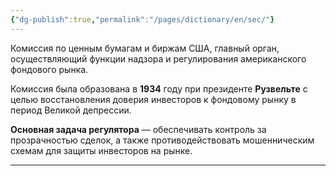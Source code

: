 ```yaml
---
{"dg-publish":true,"permalink":"/pages/dictionary/en/sec/"}
---
```



Комиссия по ценным бумагам и биржам США, главный орган, осуществляющий функции надзора и регулирования американского фондового рынка.

Комиссия была образована в **1934** году при президенте **Рузвельте** с целью восстановления доверия инвесторов к фондовому рынку в период Великой депрессии.

**Основная задача регулятора** — обеспечивать контроль за прозрачностью сделок, а также противодействовать мошенническим схемам для защиты инвесторов на рынке.

---
